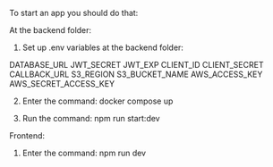 To start an app you should do that:

At the backend folder:

1. Set up .env variables at the backend folder:

DATABASE_URL
JWT_SECRET
JWT_EXP
CLIENT_ID
CLIENT_SECRET
CALLBACK_URL
S3_REGION
S3_BUCKET_NAME
AWS_ACCESS_KEY
AWS_SECRET_ACCESS_KEY

2. Enter the command: docker compose up

3. Run the command: npm run start:dev

Frontend:

1. Enter the command: npm run dev
